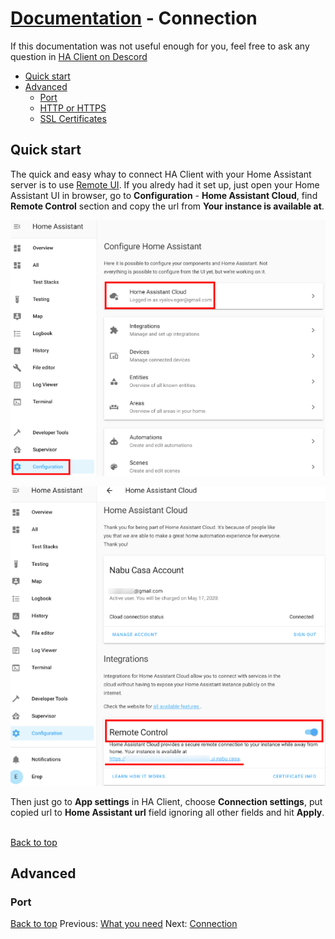 # [Documentation](/help) - Connection
If this documentation was not useful enough for you, feel free to ask any question in [HA Client on Descord](https://discord.gg/nd6FZQ)

- [Quick start](#quick-start)
- [Advanced](#advanced)
  - [Port](#port)
  - [HTTP or HTTPS](#http-or-https)
  - [SSL Certificates](#ssl-certificates)

## Quick start
The quick and easy whay to connect HA Client with your Home Assistant server is to use [Remote UI](https://www.nabucasa.com/config/remote/). If you alredy had it set up, just open your Home Assistant UI in browser, go to **Configuration** - **Home Assistant Cloud**, find **Remote Control** section and copy the url from **Your instance is available at**.

![image](/help/images/connection001.png)

![image](/help/images/connection002.png)

Then just go to **App settings** in HA Client, choose **Connection settings**, put copied url to **Home Assistant url** field ignoring all other fields and hit **Apply**.
![]()

[Back to top](##documentation---connection)

## Advanced
### Port


[Back to top](##documentation---connection)
Previous: [What you need](/help/what_you_need)
Next: [Connection](/help/connection)
